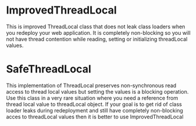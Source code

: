 # ImprovedThreadLocal
This is improved ThreadLocal class that does not leak class loaders when you redeploy your web application. It is completely non-blocking so you will not have thread contention while reading, setting or initializing threadLocal values.

# SafeThreadLocal
This implementation of ThreadLocal preserves non-synchronous read access to thread local values but setting the values is a blocking operation. Use this class in a very rare situation where you need a reference from thread local value to threadLocal object. If your goal is to get rid of class loader leaks during redeployment and still have completely non-blocking acces to threadLocal values then it is better to use ImprovedThreadLocal
